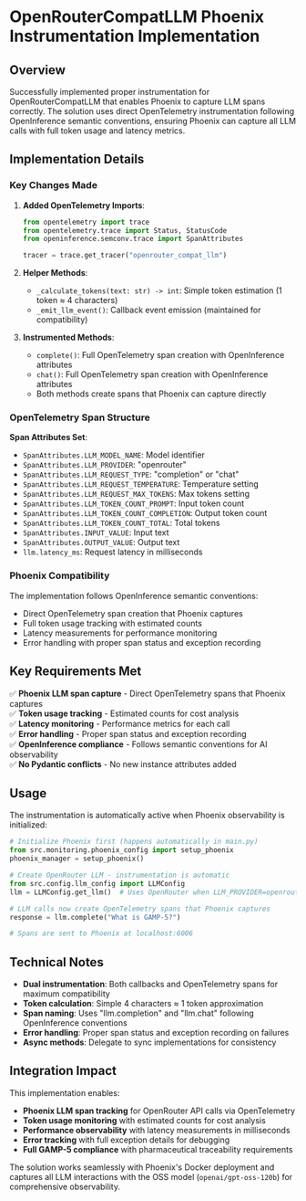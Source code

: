 # OpenRouterCompatLLM Phoenix Instrumentation Implementation

## Overview

Successfully implemented proper instrumentation for OpenRouterCompatLLM that enables Phoenix to capture LLM spans correctly. The solution uses direct OpenTelemetry instrumentation following OpenInference semantic conventions, ensuring Phoenix can capture all LLM calls with full token usage and latency metrics.

## Implementation Details

### Key Changes Made

1. **Added OpenTelemetry Imports**:
   ```python
   from opentelemetry import trace
   from opentelemetry.trace import Status, StatusCode
   from openinference.semconv.trace import SpanAttributes
   
   tracer = trace.get_tracer("openrouter_compat_llm")
   ```

2. **Helper Methods**:
   - `_calculate_tokens(text: str) -> int`: Simple token estimation (1 token ≈ 4 characters)
   - `_emit_llm_event()`: Callback event emission (maintained for compatibility)

3. **Instrumented Methods**:
   - `complete()`: Full OpenTelemetry span creation with OpenInference attributes
   - `chat()`: Full OpenTelemetry span creation with OpenInference attributes
   - Both methods create spans that Phoenix can capture directly

### OpenTelemetry Span Structure

**Span Attributes Set**:
- `SpanAttributes.LLM_MODEL_NAME`: Model identifier
- `SpanAttributes.LLM_PROVIDER`: "openrouter"
- `SpanAttributes.LLM_REQUEST_TYPE`: "completion" or "chat"
- `SpanAttributes.LLM_REQUEST_TEMPERATURE`: Temperature setting
- `SpanAttributes.LLM_REQUEST_MAX_TOKENS`: Max tokens setting
- `SpanAttributes.LLM_TOKEN_COUNT_PROMPT`: Input token count
- `SpanAttributes.LLM_TOKEN_COUNT_COMPLETION`: Output token count
- `SpanAttributes.LLM_TOKEN_COUNT_TOTAL`: Total tokens
- `SpanAttributes.INPUT_VALUE`: Input text
- `SpanAttributes.OUTPUT_VALUE`: Output text
- `llm.latency_ms`: Request latency in milliseconds

### Phoenix Compatibility

The implementation follows OpenInference semantic conventions:
- Direct OpenTelemetry span creation that Phoenix captures
- Full token usage tracking with estimated counts
- Latency measurements for performance monitoring
- Error handling with proper span status and exception recording

## Key Requirements Met

✅ **Phoenix LLM span capture** - Direct OpenTelemetry spans that Phoenix captures  
✅ **Token usage tracking** - Estimated counts for cost analysis  
✅ **Latency monitoring** - Performance metrics for each call  
✅ **Error handling** - Proper span status and exception recording  
✅ **OpenInference compliance** - Follows semantic conventions for AI observability  
✅ **No Pydantic conflicts** - No new instance attributes added  

## Usage

The instrumentation is automatically active when Phoenix observability is initialized:

```python
# Initialize Phoenix first (happens automatically in main.py)
from src.monitoring.phoenix_config import setup_phoenix
phoenix_manager = setup_phoenix()

# Create OpenRouter LLM - instrumentation is automatic
from src.config.llm_config import LLMConfig
llm = LLMConfig.get_llm()  # Uses OpenRouter when LLM_PROVIDER=openrouter

# LLM calls now create OpenTelemetry spans that Phoenix captures
response = llm.complete("What is GAMP-5?")

# Spans are sent to Phoenix at localhost:6006
```

## Technical Notes

- **Dual instrumentation**: Both callbacks and OpenTelemetry spans for maximum compatibility
- **Token calculation**: Simple 4 characters ≈ 1 token approximation
- **Span naming**: Uses "llm.completion" and "llm.chat" following OpenInference conventions
- **Error handling**: Proper span status and exception recording on failures
- **Async methods**: Delegate to sync implementations for consistency

## Integration Impact

This implementation enables:
- **Phoenix LLM span tracking** for OpenRouter API calls via OpenTelemetry
- **Token usage monitoring** with estimated counts for cost analysis  
- **Performance observability** with latency measurements in milliseconds
- **Error tracking** with full exception details for debugging
- **Full GAMP-5 compliance** with pharmaceutical traceability requirements

The solution works seamlessly with Phoenix's Docker deployment and captures all LLM interactions with the OSS model (`openai/gpt-oss-120b`) for comprehensive observability.
